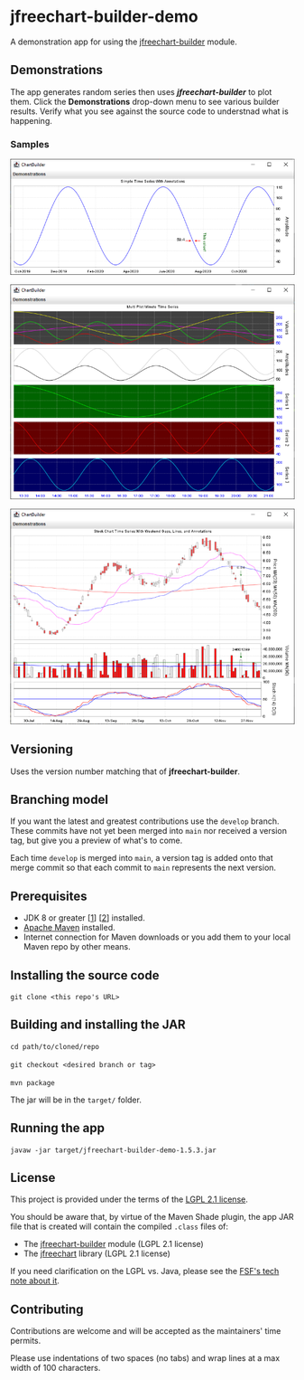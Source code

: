 # jfreechart-builder-demo

A demonstration app for using the [jfreechart-builder](https://github.com/matoos32/jfreechart-builder) module.

## Demonstrations

 The app generates random series then uses ***jfreechart-builder*** to plot them. Click the **Demonstrations** drop-down menu to see various builder results. Verify what you see against the source code to understnad what is happening.

### Samples

![A simple time series with annotations](./screenshots/simple-time-series-with-annotations.png "App screenshot")

![A multi-plot minute time series chart](./screenshots/multi-plot-minute-time-series.png "App screenshot")

![A stock chart time series chart with weekend gaps](./screenshots/stock-chart-time-series-weekend-gaps.png "App screenshot")


## Versioning

Uses the version number matching that of **jfreechart-builder**.


## Branching model

If you want the latest and greatest contributions use the `develop` branch. These commits have not yet been merged into `main` nor received a version tag, but give you a preview of what's to come.

Each time `develop` is merged into `main`, a version tag is added onto that merge commit so that each commit to `main` represents the next version.


## Prerequisites

* JDK 8 or greater [[1](https://openjdk.java.net/)] [[2](https://www.oracle.com/java/)] installed.
* [Apache Maven](https://maven.apache.org/) installed.
* Internet connection for Maven downloads or you add them to your local Maven repo by other means.


## Installing the source code

```
git clone <this repo's URL>
```


## Building and installing the JAR

```
cd path/to/cloned/repo

git checkout <desired branch or tag>

mvn package
```

The jar will be in the `target/` folder.


## Running the app

```
javaw -jar target/jfreechart-builder-demo-1.5.3.jar
```


## License

This project is provided under the terms of the [LGPL 2.1 license](./license-LGPL.txt).

You should be aware that, by virtue of the Maven Shade plugin, the app JAR file that is created will contain the compiled `.class` files of:

* The [jfreechart-builder](https://github.com/matoos32/jfreechart-builder) module (LGPL 2.1 license)
* The [jfreechart](https://github.com/jfree/jfreechart) library (LGPL 2.1 license)

If you need clarification on the LGPL vs. Java, please see the [FSF's tech note about it](https://www.gnu.org/licenses/lgpl-java.html).


## Contributing

Contributions are welcome and will be accepted as the maintainers' time permits.

Please use indentations of two spaces (no tabs) and wrap lines at a max width of 100 characters.
